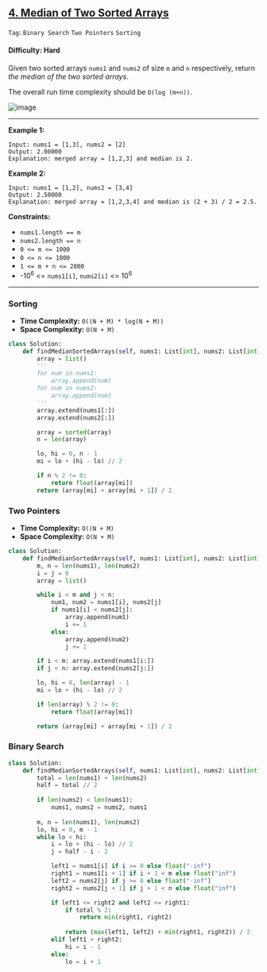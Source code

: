 ## [4. Median of Two Sorted Arrays](https://leetcode.com/problems/median-of-two-sorted-arrays/)

```Tag```: ```Binary Search``` ```Two Pointers``` ```Sorting```

#### Difficulty: Hard

Given two sorted arrays ```nums1``` and ```nums2``` of size ```m``` and ```n``` respectively, return _the median of the two sorted arrays_.

The overall run time complexity should be ```O(log (m+n))```.

![image](https://user-images.githubusercontent.com/35042430/230543556-b8238323-a2cb-45ca-9d7f-6b3196c199bc.png)

---

__Example 1:__
```
Input: nums1 = [1,3], nums2 = [2]
Output: 2.00000
Explanation: merged array = [1,2,3] and median is 2.
```

__Example 2:__
```
Input: nums1 = [1,2], nums2 = [3,4]
Output: 2.50000
Explanation: merged array = [1,2,3,4] and median is (2 + 3) / 2 = 2.5.
```

__Constraints:__

- ```nums1.length == m```
- ```nums2.length == n```
- ```0 <= m <= 1000```
- ```0 <= n <= 1000```
- ```1 <= m + n <= 2000```
- -10<sup>6</sup> <= ```nums1[i]```, ```nums2[i]``` <= 10<sup>6</sup>

---

### Sorting

- __Time Complexity:__ ```O((N + M) * log(N + M))```
- __Space Complexity:__ ```O(N + M)```

```Python
class Solution:
    def findMedianSortedArrays(self, nums1: List[int], nums2: List[int]) -> float:
        array = list()
        '''
        for num in nums1:
            array.append(num)
        for num in nums2:
            array.append(num)
        '''
        array.extend(nums1[:])
        array.extend(nums2[:])

        array = sorted(array)
        n = len(array)

        lo, hi = 0, n - 1
        mi = lo + (hi - lo) // 2

        if n % 2 != 0:
            return float(array[mi])
        return (array[mi] + array[mi + 1]) / 2
```

### Two Pointers

- __Time Complexity:__ ```O((N + M)```
- __Space Complexity:__ ```O(N + M)```

```Python
class Solution:
    def findMedianSortedArrays(self, nums1: List[int], nums2: List[int]) -> float:
        m, n = len(nums1), len(nums2)
        i = j = 0
        array = list()

        while i < m and j < n:
            num1, num2 = nums1[i], nums2[j]
            if nums1[i] < nums2[j]:
                array.append(num1)
                i += 1
            else:
                array.append(num2)
                j += 1

        if i < m: array.extend(nums1[i:])
        if j < n: array.extend(nums2[j:])

        lo, hi = 0, len(array) - 1
        mi = lo + (hi - lo) // 2

        if len(array) % 2 != 0:
            return float(array[mi])

        return (array[mi] + array[mi + 1]) / 2
```

### Binary Search

```Python
class Solution:
    def findMedianSortedArrays(self, nums1: List[int], nums2: List[int]) -> float:
        total = len(nums1) + len(nums2)
        half = total // 2
        
        if len(nums2) < len(nums1):
            nums1, nums2 = nums2, nums1
        
        m, n = len(nums1), len(nums2)
        lo, hi = 0, m - 1
        while lo < hi:
            i = lo + (hi - lo) // 2
            j = half - i - 2

            left1 = nums1[i] if i >= 0 else float("-inf")
            right1 = nums1[i + 1] if i + 1 < m else float("inf")
            left2 = nums2[j] if j >= 0 else float("-inf")
            right2 = nums2[j + 1] if j + 1 < n else float("inf")

            if left1 <= right2 and left2 <= right1:
                if total % 2:
                    return min(right1, right2)
                
                return (max(left1, left2) + min(right1, right2)) / 2
            elif left1 > right2:
                hi = i - 1
            else:
                lo = i + 1
```
